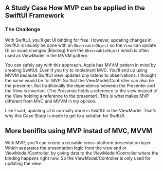 ## A Study Case How MVP can be applied in the SwiftUI Framework 

### The Challenge
With SwiftUI, you'll get UI binding for free. However, updating changes in SwiftUI is usually be done with an `ObservableObject` so the `View` can update UI on value changes (Binding) from the
`ObservableObject` which is often used as ViewModel in the MVVM pattern.

You can safely say with this approach. Apple has MVVM pattern in mind by creating SwiftUI. Even if you try to implement MVC. You'll end up using MVVM because SwiftUI view updates ony listens to observations.
I thought the same would be for MVP. So that the ViewModel/Controller can also be the presenter. But traditionally the dependency between the Presenter and the View is inverted. (The Presenter holds a reference to the view instead of the View holding a reference to the presenter). This is what makes MVP different from MVC and MVVM in my opinion. 

Like I said, updating UI is normally done in SwiftUI in the ViewModel. That's why this Case Study is made to get to a solution for SwiftUI.


## More benifits using MVP instad of MVC, MVVM
With MVP, you'll can create a reusable cross-platform presentation layer. Which separates the presentation logic from the view and or ViewModel/Controller, by giving data to the ViewModel/Controller where the binding happens right now. So the ViewModel/Controller is only used for updating the view.
